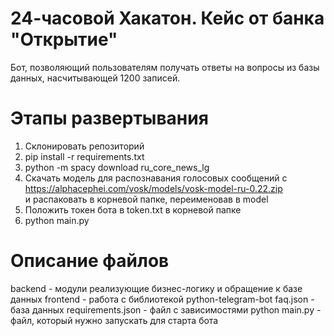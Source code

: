 # 24-часовой Хакатон. Кейс от банка "Открытие"

Бот, позволяющий пользователям получать ответы на вопросы из базы данных, насчитывающей 1200 записей. 

# Этапы развертывания
1. Склонировать репозиторий 
2. pip install -r requirements.txt 
3. python -m spacy download ru_core_news_lg 
4. Скачать модель для распознавания голосовых сообщений с 
https://alphacephei.com/vosk/models/vosk-model-ru-0.22.zip \
и распаковать в корневой папке, переименовав в model
5. Положить токен бота в token.txt в корневой папке 
6. python main.py 


# Описание файлов 

backend - модули реализующие бизнес-логику и обращение к базе данных
frontend - работа с библиотекой python-telegram-bot 
faq.json - база данных 
requirements.json - файл с зависимостями python 
main.py - файл, который нужно запускать для старта бота
